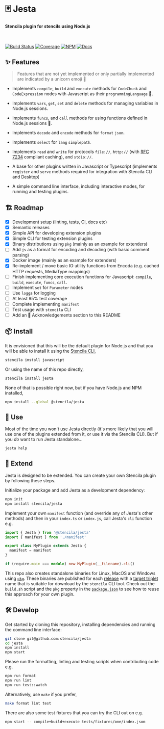 # 🃏 Jesta

#### Stencila plugin for stencils using Node.js

<br>

[![Build Status](https://dev.azure.com/stencila/stencila/_apis/build/status/stencila.jesta?branchName=main)](https://dev.azure.com/stencila/stencila/_build/latest?definitionId=13&branchName=main)
[![Coverage](https://codecov.io/gh/stencila/jesta/branch/main/graph/badge.svg)](https://codecov.io/gh/stencila/jesta)
[![NPM](https://img.shields.io/npm/v/@stencila/jesta.svg?style=flat)](https://www.npmjs.com/package/@stencila/jesta)
[![Docs](https://img.shields.io/badge/docs-latest-blue.svg)](https://stencila.github.io/jesta/)

## ✨ Features

> Features that are not yet implemented or only partially implemented are indicated by a unicorn emoji 🦄

- Implements `compile`, `build` and `execute` methods for `CodeChunk` and `CodeExpression` nodes with Javascript as their `programmingLanguage` 🦄.

- Implements `vars`, `get`, `set` and `delete` methods for managing variables in Node.js sessions.

- Implements `funcs`, and `call` methods for using functions defined in Node.js sessions 🦄.

- Implements `decode` and `encode` methods for `format` `json`.

- Implements `select` for `lang` `simplepath`.

- Implements `read` and `write` for protocols `file://`, `http://` (with [RFC 7234](http://httpwg.org/specs/rfc7234.html) compliant caching), and `stdio://`.

- A base for other plugins written in Javascript or Typescript (implements `register` and `serve` methods required for integration with Stencila CLI and Desktop)

- A simple command line interface, including interactive modes, for running and testing plugins.

## 🏗️ Roadmap

- [x] Development setup (linting, tests, CI, docs etc)
- [x] Semantic releases
- [x] Simple API for developing extension plugins
- [x] Simple CLI for testing extension plugins
- [x] Binary distributions using `pkg` (mainly as an example for extenders)
- [ ] Add `js` as a format for encoding and decoding (with basic comment parsing)
- [x] Docker image (mainly as an example for extenders)
- [x] Re-implement / move basic IO utility functions from Encoda (e.g. cached HTTP requests, MediaType mappings)
- [ ] Finish implementing core execution functions for Javascript: `compile`, `build`, `execute`, `funcs`, `call`.
- [ ] Implement `set` for `Parameter` nodes
- [ ] Use `logga` for logging
- [ ] At least 95% test coverage
- [ ] Complete implementing `manifest`
- [ ] Test usage with `stencila` CLI
- [ ] Add an 🙏 Acknowledgements section to this README

## 📦 Install

It is envisioned that this will be the default plugin for Node.js and that you will be able to install it using the [Stencila CLI](https://github.com/stencila/stencila),

```sh
stencila install javascript
```

Or using the name of this repo directly,

```sh
stencila install jesta
```

None of that is possible right now, but if you have Node.js and NPM installed,

```sh
npm install --global @stencila/jesta
```

## 🚀 Use

Most of the time you won't use Jesta directly (it's more likely that you will use one of the plugins extended from it, or use it via the Stencila CLI). But if you _do_ want to run Jesta standalone...

```sh
jesta help
```

## 💪 Extend

Jesta is designed to be extended. You can create your own Stencila plugin by following these steps.

Initialize your package and add Jesta as a development dependency:

```sh
npm init
npm install stencila/jesta
```

Implement your own `manifest` function (and override any of Jesta's other methods) and then in your `index.ts` or `index.js`, call Jesta's `cli` function e.g.

```ts
import { Jesta } from '@stencila/jesta'
import { manifest } from './manifest'

export class MyPlugin extends Jesta {
  manifest = manifest
}

if (require.main === module) new MyPlugin(__filename).cli()
```

This repo also creates standalone binaries for Linux, MacOS and Windows using [`pkg`](https://github.com/vercel/pkg). These binaries are published for each [release](https://github.com/stencila/jesta/releases) with a [target triplet](https://wiki.osdev.org/Target_Triplet) name that is suitable for download by the `stencila` CLI tool. Check out the `build.sh` script and the `pkg` property in the [`package.json`](package.json) to see how to reuse this approach for your own plugin.

## 🛠️ Develop

Get started by cloning this repository, installing dependencies and running the command line interface:

```sh
git clone git@github.com:stencila/jesta
cd jesta
npm install
npm start
```

Please run the formatting, linting and testing scripts when contributing code e.g.

```sh
npm run format
npm run lint
npm run test::watch
```

Alternatively, use `make` if you prefer,

```sh
make format lint test
```

There are also some test fixtures that you can try the CLI out on e.g.

```sh
npm start -- compile+build+execute tests/fixtures/one/index.json
```
